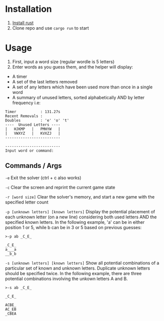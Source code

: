 # Installation
1. [Install rust](https://www.rust-lang.org/tools/install)
2. Clone repo and use `cargo run` to start

# Usage
1. First, input a word size (regular wordle is 5 letters)
2. Enter words as you guess them, and the helper will display:

- A timer
- A set of the last letters removed
- A set of any letters which have been used more than once in a single word
- A summary of unused letters, sorted alphabetically AND by letter frequency
i.e:
```
Timer           : 131.27s
Recent Removals : 
Doubles         : 'e' 'o' 't' 
----  Unused Letters ----
|   HJKMP   |   PMHYW   |
|   VWXYZ   |   KVXZJ   |
-------------------------

-------------------------
Input word or command: 

```

## Commands / Args

`-e` Exit the solver (ctrl + c also works)

`-c` Clear the screen and reprint the current game state

`-r [word size]` Clear the solver's memory, and start a new game with the specified letter count

`-p [unknown letters] [known letters]` Display the potential placement of each unknown letter (on a new line) considering both used letters AND the specified known letters. In the following example, 'a' can be in either position 1 or 5, while b can be in 3 or 5 based on previous guesses:

```
>-p ab _C_E_

_C_E_
a___a
__b_b
```

`-s [unknown letters] [known letters]` Show all potential combinations of a particular set of known and unknown letters. Duplicate unknown letters should be specified twice. In the following example, there are three potential combinations involving the unkown letters A and B.
```
>-s ab _C_E_

_C_E_

ACBE_
AC_EB
_CBEA
```
